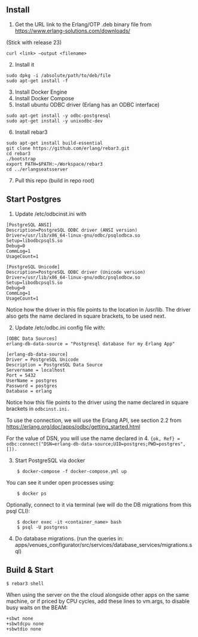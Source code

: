 Install
-------

1. Get the URL link to the Erlang/OTP .deb binary file from https://www.erlang-solutions.com/downloads/

(Stick with release 23)
```
curl <link> —output <filename>
```
2. Install it
```
sudo dpkg -i /absolute/path/to/deb/file
sudo apt-get install -f
```
3. Install Docker Engine
4. Install Docker Compose
5. Install ubuntu ODBC driver (Erlang has an ODBC interface)
```
sudo apt-get install -y odbc-postgresql
sudo apt-get install -y unixodbc-dev
```

6. Install rebar3
```
sudo apt-get install build-essential
git clone https://github.com/erlang/rebar3.git
cd rebar3
./bootstrap
export PATH=$PATH:~/Workspace/rebar3
cd ../erlangseatsserver
```

7. Pull this repo (build in repo root)

Start Postgres
--------------

1. Update /etc/odbcinst.ini with
```
[PostgreSQL ANSI]
Description=PostgreSQL ODBC driver (ANSI version)
Driver=/usr/lib/x86_64-linux-gnu/odbc/psqlodbca.so
Setup=libodbcpsqlS.so
Debug=0
CommLog=1
UsageCount=1

[PostgreSQL Unicode]
Description=PostgreSQL ODBC driver (Unicode version)
Driver=/usr/lib/x86_64-linux-gnu/odbc/psqlodbcw.so
Setup=libodbcpsqlS.so
Debug=0
CommLog=1
UsageCount=1
```
Notice how the driver in this file points to the location in /usr/lib.
The driver also gets the name declared in square brackets, to be used next.

2. Update /etc/odbc.ini config file with:
```
[ODBC Data Sources]
erlang-db-data-source = "Postgresql database for my Erlang App"

[erlang-db-data-source]
Driver = PostgreSQL Unicode
Description = PostgreSQL Data Source
Servername = localhost
Port = 5432
UserName = postgres
Password = postgres
Database = erlang
```
Notice how this file points to the driver using the name declared in square brackets in
```odbcinst.ini.```

To use the connection, we will use the Erlang API, see section 2.2 from
https://erlang.org/doc/apps/odbc/getting_started.html

For the value of DSN, you will use the name declared in 4.
```{ok, Ref} = odbc:connect("DSN=erlang-db-data-source;UID=postgres;PWD=postgres", []).```

3. Start PostgreSQL via docker

```
    $ docker-compose -f docker-compose.yml up
```

You can see it under open processes using: 
```
    $ docker ps
```
Optionally, connect to it via terminal (we will do the DB migrations from this psql CLI):
```
    $ docker exec -it <container_name> bash
    $ psql -U postgress
```

4. Do database migrations. (run the queries in: apps/venues_configurator/src/services/database_services/migrations.sql)

Build & Start
-------------

    $ rebar3 shell

When using the server on the the cloud alongside other apps on the same machine, or if priced by CPU cycles,
add these lines to vm.args, to disable busy waits on the BEAM:

```
+sbwt none
+sbwtdcpu none
+sbwtdio none
```
